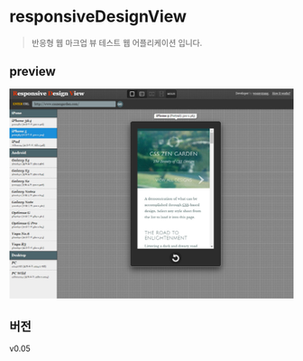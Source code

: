 # responsiveDesignView
> 반응형 웹 마크업 뷰 테스트 웹 어플리케이션 입니다.

## preview
![J Responsive Design View](@preview/J-Responsive-Design-View.jpg)

## 버전
v0.05
